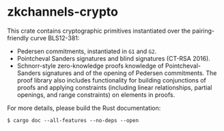 # zkchannels-crypto

This crate contains cryptographic primitives instantiated over the pairing-friendly curve
BLS12-381:
 
- Pedersen commitments, instantiated in `G1` and `G2`.
- Pointcheval Sanders signatures and blind signatures (CT-RSA 2016).
- Schnorr-style zero-knowledge proofs knowledge of Pointcheval-Sanders signatures and of the opening of Pedersen commitments. The proof library also includes functionality for building conjunctions of proofs and applying constraints (including linear relationships, partial openings, and range constraints) on elements in proofs.

For more details, please build the Rust documentation:
```
$ cargo doc --all-features --no-deps --open
```